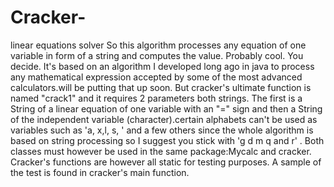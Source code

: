 # Cracker-
linear equations solver
So this algorithm processes any equation of one variable in form of a string and computes the value. Probably cool. You decide. It's based on an algorithm I developed long ago in java to process any mathematical expression accepted by some of the most advanced calculators.will be putting that up soon. But cracker's ultimate function is named "crack1" and it requires 2 parameters both strings. The first is a String of a linear equation of one variable with an "=" sign and then a String of the independent variable (character).certain alphabets can't be used as variables such as 'a, x,l, s, ' and a few others since the whole algorithm is based on string processing so I suggest you stick with 'g d m q and r' . Both classes must however be used in the same package:Mycalc and cracker.  Cracker's functions are however all static for testing purposes. A sample of the test is found in cracker's main function. 
